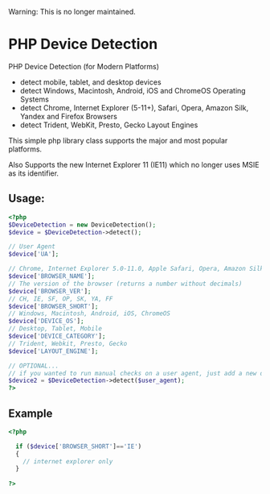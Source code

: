 Warning: This is no longer maintained.

PHP Device Detection
====================

PHP Device Detection (for Modern Platforms)
- detect mobile, tablet, and desktop devices
- detect Windows, Macintosh, Android, iOS and ChromeOS Operating Systems
- detect Chrome, Internet Explorer (5-11+), Safari, Opera, Amazon Silk, Yandex and Firefox Browsers
- detect Trident, WebKit, Presto, Gecko Layout Engines

This simple php library class supports the major and most popular platforms.

Also Supports the new Internet Explorer 11 (IE11) which no longer uses MSIE as its identifier.

Usage:
--------
```php
<?php
$DeviceDetection = new DeviceDetection();
$device = $DeviceDetection->detect();

// User Agent
$device['UA'];

// Chrome, Internet Explorer 5.0-11.0, Apple Safari, Opera, Amazon Silk, Yandex, Mozilla Firefox
$device['BROWSER_NAME'];
// The version of the browser (returns a number without decimals)
$device['BROWSER_VER'];
// CH, IE, SF, OP, SK, YA, FF
$device['BROWSER_SHORT'];
// Windows, Macintosh, Android, iOS, ChromeOS
$device['DEVICE_OS'];
// Desktop, Tablet, Mobile
$device['DEVICE_CATEGORY']; 
// Trident, Webkit, Presto, Gecko
$device['LAYOUT_ENGINE'];

// OPTIONAL...
// if you wanted to run manual checks on a user agent, just add a new detect
$device2 = $DeviceDetection->detect($user_agent);
?>
```


Example
--------
```php
<?php

  if ($device['BROWSER_SHORT']=='IE')
  {
    // internet explorer only 
  }
  
?>
```

